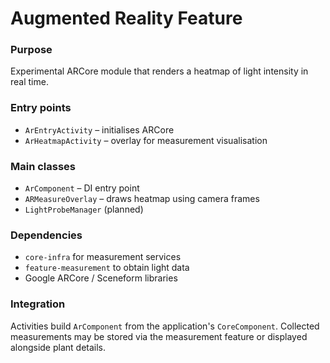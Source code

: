 # Augmented Reality Feature

### Purpose
Experimental ARCore module that renders a heatmap of light intensity in real time.

### Entry points
- `ArEntryActivity` – initialises ARCore
- `ArHeatmapActivity` – overlay for measurement visualisation

### Main classes
- `ArComponent` – DI entry point
- `ARMeasureOverlay` – draws heatmap using camera frames
- `LightProbeManager` (planned)

### Dependencies
- `core-infra` for measurement services
- `feature-measurement` to obtain light data
- Google ARCore / Sceneform libraries

### Integration
Activities build `ArComponent` from the application's `CoreComponent`. Collected measurements may be stored via the measurement feature or displayed alongside plant details.
